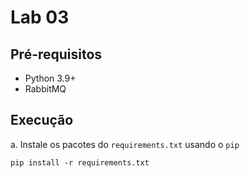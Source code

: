 # Lab 03

## Pré-requisitos

* Python 3.9+
* RabbitMQ

## Execução

a. Instale os pacotes do `requirements.txt` usando o `pip`

```console
pip install -r requirements.txt
```
